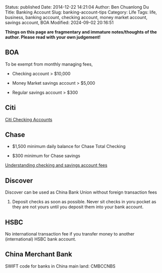 Status: published
Date: 2014-12-22 14:21:04
Author: Ben Chuanlong Du
Title: Banking Account
Slug: banking-account-tips
Category: Life
Tags: life, business, banking account, checking account, money market account, savings account, BOA
Modified: 2024-09-02 20:16:51

**Things on this page are fragmentary and immature notes/thoughts of the author. Please read with your own judgement!**

## BOA

To be exempt from monthly managing fees,

- Checking account > $10,000

- Money Market savings account > $5,000

- Regular savings account > $300

## Citi

[Citi Checking Accounts](https://www.citi.com/banking/checking-account)

## Chase

- $1,500 minimum daily balance for Chase Total Checking

- $300 minimum for Chase savings

[Understanding checking and savings account fees](https://www.chase.com/personal/fees/total-checking?jp_cmp=rb/107869/ema/LC-COREFEE23/Body_Textlink_2)

## Discover

Discover can be used as China Bank Union without foreign transaction fees



1. Deposit checks as soon as possible. 
    Never sit checks in yoru pocket 
    as they are not yours until you deposit them into your bank account.

## HSBC 

No international transaction fee if you transfer money to another (international) HSBC bank account.

## China Merchant Bank

SWIFT code for banks in China main land: CMBCCNBS
